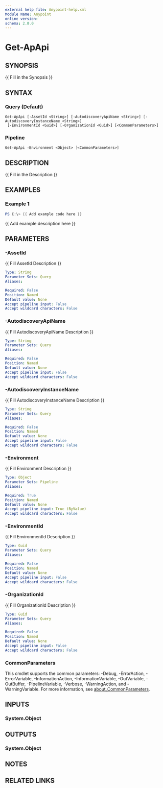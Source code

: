 ```yaml
---
external help file: Anypoint-help.xml
Module Name: Anypoint
online version:
schema: 2.0.0
---
```


# Get-ApApi

## SYNOPSIS
{{ Fill in the Synopsis }}

## SYNTAX

### Query (Default)
```
Get-ApApi [-AssetId <String>] [-AutodiscoveryApiName <String>] [-AutodiscoveryInstanceName <String>]
 [-EnvironmentId <Guid>] [-OrganizationId <Guid>] [<CommonParameters>]
```

### Pipeline
```
Get-ApApi -Environment <Object> [<CommonParameters>]
```

## DESCRIPTION
{{ Fill in the Description }}

## EXAMPLES

### Example 1
```powershell
PS C:\> {{ Add example code here }}
```

{{ Add example description here }}

## PARAMETERS

### -AssetId
{{ Fill AssetId Description }}

```yaml
Type: String
Parameter Sets: Query
Aliases:

Required: False
Position: Named
Default value: None
Accept pipeline input: False
Accept wildcard characters: False
```

### -AutodiscoveryApiName
{{ Fill AutodiscoveryApiName Description }}

```yaml
Type: String
Parameter Sets: Query
Aliases:

Required: False
Position: Named
Default value: None
Accept pipeline input: False
Accept wildcard characters: False
```

### -AutodiscoveryInstanceName
{{ Fill AutodiscoveryInstanceName Description }}

```yaml
Type: String
Parameter Sets: Query
Aliases:

Required: False
Position: Named
Default value: None
Accept pipeline input: False
Accept wildcard characters: False
```

### -Environment
{{ Fill Environment Description }}

```yaml
Type: Object
Parameter Sets: Pipeline
Aliases:

Required: True
Position: Named
Default value: None
Accept pipeline input: True (ByValue)
Accept wildcard characters: False
```

### -EnvironmentId
{{ Fill EnvironmentId Description }}

```yaml
Type: Guid
Parameter Sets: Query
Aliases:

Required: False
Position: Named
Default value: None
Accept pipeline input: False
Accept wildcard characters: False
```

### -OrganizationId
{{ Fill OrganizationId Description }}

```yaml
Type: Guid
Parameter Sets: Query
Aliases:

Required: False
Position: Named
Default value: None
Accept pipeline input: False
Accept wildcard characters: False
```

### CommonParameters
This cmdlet supports the common parameters: -Debug, -ErrorAction, -ErrorVariable, -InformationAction, -InformationVariable, -OutVariable, -OutBuffer, -PipelineVariable, -Verbose, -WarningAction, and -WarningVariable. For more information, see [about_CommonParameters](http://go.microsoft.com/fwlink/?LinkID=113216).

## INPUTS

### System.Object

## OUTPUTS

### System.Object
## NOTES

## RELATED LINKS
